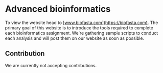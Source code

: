 
# Advanced bioinformatics

To view the website head to [www.biofasta.com](https://biofasta.com). The primary goal of this website is to introduce the tools required to complete each bioinformatics assignment. We're gathering sample scripts to conduct each analysis and will post them on our website as soon as possible. 


## Contribution

We are currently not accepting contributions.






